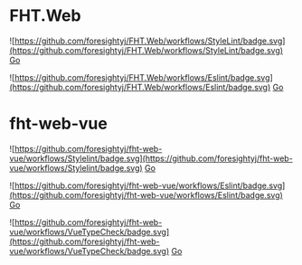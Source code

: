 # FHT.Web

![https://github.com/foresightyj/FHT.Web/workflows/StyleLint/badge.svg](https://github.com/foresightyj/FHT.Web/workflows/StyleLint/badge.svg) [Go](https://github.com/foresightyj/FHT.Web/actions?query=workflow%3AStyleLint)

![https://github.com/foresightyj/FHT.Web/workflows/Eslint/badge.svg](https://github.com/foresightyj/FHT.Web/workflows/Eslint/badge.svg) [Go](https://github.com/foresightyj/FHT.Web/actions?query=workflow%3AEslint)

# fht-web-vue

![https://github.com/foresightyj/fht-web-vue/workflows/Stylelint/badge.svg](https://github.com/foresightyj/fht-web-vue/workflows/Stylelint/badge.svg) [Go](https://github.com/foresightyj/fht-web-vue/actions?query=workflow%3AStylelint)

![https://github.com/foresightyj/fht-web-vue/workflows/Eslint/badge.svg](https://github.com/foresightyj/fht-web-vue/workflows/Eslint/badge.svg) [Go](https://github.com/foresightyj/fht-web-vue/actions?query=workflow%3AEslint)

![https://github.com/foresightyj/fht-web-vue/workflows/VueTypeCheck/badge.svg](https://github.com/foresightyj/fht-web-vue/workflows/VueTypeCheck/badge.svg) [Go](https://github.com/foresightyj/fht-web-vue/actions?query=workflow%3AVueTypeCheck)


<!--
**foresightyj/foresightyj** is a ✨ _special_ ✨ repository because its `README.md` (this file) appears on your GitHub profile.

https://docs.github.com/en/actions/configuring-and-managing-workflows/configuring-a-workflow


Here are some ideas to get you started:

- 🔭 I’m currently working on ...
- 🌱 I’m currently learning ...
- 👯 I’m looking to collaborate on ...
- 🤔 I’m looking for help with ...
- 💬 Ask me about ...
- 📫 How to reach me: ...
- 😄 Pronouns: ...
- ⚡ Fun fact: ...
-->


